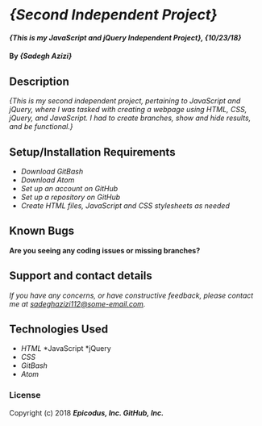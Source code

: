# _{Second Independent Project}_

#### _{This is my JavaScript and jQuery Independent Project}, {10/23/18}_

#### By _**{Sadegh Azizi}**_

## Description

_{This is my second independent project, pertaining to JavaScript and jQuery, where I was tasked with creating a webpage using HTML, CSS, jQuery, and JavaScript. I had to create branches, show and hide results, and be functional.}_

## Setup/Installation Requirements

* _Download GitBash_
* _Download Atom_
* _Set up an account on GitHub_
* _Set up a repository on GitHub_
* _Create HTML files, JavaScript and CSS stylesheets as needed_

## Known Bugs

__Are you seeing any coding issues or missing branches?__

## Support and contact details

_If you have any concerns, or have constructive feedback, please contact me at sadeghazizi112@some-email.com._

## Technologies Used

* _HTML_
*JavaScript
*jQuery
* _CSS_
* _GitBash_
* _Atom_

### License

Copyright (c) 2018 **_Epicodus, Inc. GitHub, Inc._**
